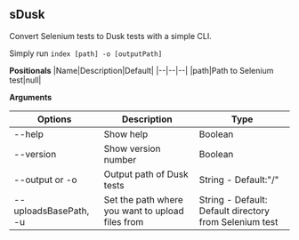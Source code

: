 ##  sDusk

Convert Selenium tests to Dusk tests with a simple CLI.

Simply run `index [path] -o [outputPath]`

**Positionals**
|Name|Description|Default|
|--|--|--|
|path|Path to Selenium test|null|


**Arguments**

|Options|Description|Type
|--|--|--|
|--help|Show help| Boolean
|--version|Show version number| Boolean
|--output or -o| Output path of Dusk tests | String - Default:"/"
|--uploadsBasePath, -u| Set the path where you want to upload files from| String - Default: Default directory from Selenium test